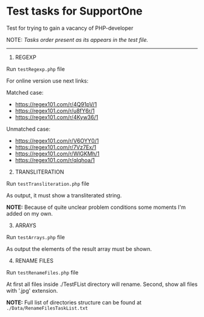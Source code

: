 # Test tasks for SupportOne
Test for trying to gain a vacancy of PHP-developer

NOTE: *Tasks order present as its appears in the test file.*

---

1. REGEXP

Run ```testRegexp.php``` file

For online version use next links:

Matched case:
- https://regex101.com/r/4Q91pV/1
- https://regex101.com/r/u8fY6r/1
- https://regex101.com/r/4Kyw36/1

Unmatched case:

- https://regex101.com/r/V6OYY0/1
- https://regex101.com/r/7Vz7Ex/1
- https://regex101.com/r/WlGKMh/1
- https://regex101.com/r/qIqhoa/1

2. TRANSLITERATION

Run ```testTransliteration.php``` file

As output, it must show a transliterated string.

**NOTE:** Because of quite unclear problem conditions some
moments I'm added on my own. 

3. ARRAYS

Run ```testArrays.php``` file

As output the elements of the result array must be shown.

4. RENAME FILES

Run ```testRenameFiles.php``` file

At first all files inside ./TestFList directory will rename.
Second, show all files with '.jpg' extension.

**NOTE:** Full list of directories structure can be found at ```./Data/RenameFilesTaskList.txt```

